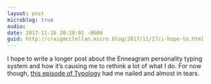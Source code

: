 ```yaml
---
layout: post
microblog: true
audio: 
date: 2017-11-16 20:10:01 -0600
guid: http://craigmcclellan.micro.blog/2017/11/17/i-hope-to.html
---
```

I hope to write a longer post about the Enneagram personality typing system and how it’s causing me to rethink a lot of what I do. For now though, [this episode of Typology](https://overcast.fm/+JbobiCans) had me nailed and almost in tears.
